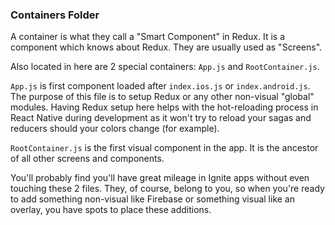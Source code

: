 ### Containers Folder

A container is what they call a "Smart Component" in Redux. It is a component
which knows about Redux. They are usually used as "Screens".

Also located in here are 2 special containers: `App.js` and `RootContainer.js`.

`App.js` is first component loaded after `index.ios.js` or `index.android.js`. The purpose of this file is to setup Redux or any other non-visual "global" modules. Having Redux setup here helps with the hot-reloading process in React Native during development as it won't try to reload your sagas and reducers should your colors change (for example).

`RootContainer.js` is the first visual component in the app. It is the ancestor of all other screens and components.

You'll probably find you'll have great mileage in Ignite apps without even touching these 2 files. They, of course, belong to you, so when you're ready to add something non-visual like Firebase or something visual like an overlay, you have spots to place these additions.
